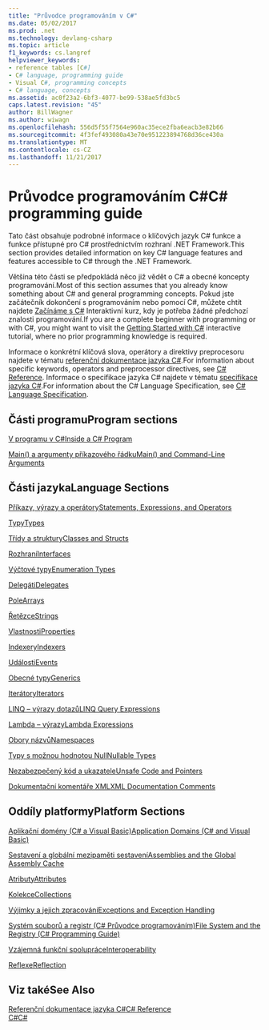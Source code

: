 ```yaml
---
title: "Průvodce programováním v C#"
ms.date: 05/02/2017
ms.prod: .net
ms.technology: devlang-csharp
ms.topic: article
f1_keywords: cs.langref
helpviewer_keywords:
- reference tables [C#]
- C# language, programming guide
- Visual C#, programming concepts
- C# language, concepts
ms.assetid: ac0f23a2-6bf3-4077-be99-538ae5fd3bc5
caps.latest.revision: "45"
author: BillWagner
ms.author: wiwagn
ms.openlocfilehash: 556d5f55f7564e960ac35ece2fba6eacb3e82b66
ms.sourcegitcommit: 4f3fef493080a43e70e951223894768d36ce430a
ms.translationtype: MT
ms.contentlocale: cs-CZ
ms.lasthandoff: 11/21/2017
---
```

# <a name="c-programming-guide"></a><span data-ttu-id="33478-102">Průvodce programováním C#</span><span class="sxs-lookup"><span data-stu-id="33478-102">C# programming guide</span></span>
<span data-ttu-id="33478-103">Tato část obsahuje podrobné informace o klíčových jazyk C# funkce a funkce přístupné pro C# prostřednictvím rozhraní .NET Framework.</span><span class="sxs-lookup"><span data-stu-id="33478-103">This section provides detailed information on key C# language features and features accessible to C# through the .NET Framework.</span></span>  
  
 <span data-ttu-id="33478-104">Většina této části se předpokládá něco již vědět o C# a obecné koncepty programování.</span><span class="sxs-lookup"><span data-stu-id="33478-104">Most of this section assumes that you already know something about C# and general programming concepts.</span></span> <span data-ttu-id="33478-105">Pokud jste začátečník dokončení s programováním nebo pomocí C#, můžete chtít najdete [Začínáme s C#](https://www.microsoft.com/net/tutorials/csharp/getting-started) Interaktivní kurz, kdy je potřeba žádné předchozí znalosti programování.</span><span class="sxs-lookup"><span data-stu-id="33478-105">If you are a complete beginner with programming or with C#, you might want to visit the [Getting Started with C#](https://www.microsoft.com/net/tutorials/csharp/getting-started) interactive tutorial, where no prior programming knowledge is required.</span></span>  
  
 <span data-ttu-id="33478-106">Informace o konkrétní klíčová slova, operátory a direktivy preprocesoru najdete v tématu [referenční dokumentace jazyka C#](../../csharp/language-reference/index.md).</span><span class="sxs-lookup"><span data-stu-id="33478-106">For information about specific keywords, operators and preprocessor directives, see [C# Reference](../../csharp/language-reference/index.md).</span></span> <span data-ttu-id="33478-107">Informace o specifikace jazyka C# najdete v tématu [specifikace jazyka C#](../../csharp/language-reference/language-specification/index.md).</span><span class="sxs-lookup"><span data-stu-id="33478-107">For information about the C# Language Specification, see [C# Language Specification](../../csharp/language-reference/language-specification/index.md).</span></span>  
  
## <a name="program-sections"></a><span data-ttu-id="33478-108">Části programu</span><span class="sxs-lookup"><span data-stu-id="33478-108">Program sections</span></span>

[<span data-ttu-id="33478-109">V programu v C#</span><span class="sxs-lookup"><span data-stu-id="33478-109">Inside a C# Program</span></span>](../../csharp/programming-guide/inside-a-program/index.md)  
  
[<span data-ttu-id="33478-110">Main() a argumenty příkazového řádku</span><span class="sxs-lookup"><span data-stu-id="33478-110">Main() and Command-Line Arguments</span></span>](../../csharp/programming-guide/main-and-command-args/index.md)  
 
## <a name="language-sections"></a><span data-ttu-id="33478-111">Části jazyka</span><span class="sxs-lookup"><span data-stu-id="33478-111">Language Sections</span></span>  
[<span data-ttu-id="33478-112">Příkazy, výrazy a operátory</span><span class="sxs-lookup"><span data-stu-id="33478-112">Statements, Expressions, and Operators</span></span>](../../csharp/programming-guide/statements-expressions-operators/index.md)  

 [<span data-ttu-id="33478-113">Typy</span><span class="sxs-lookup"><span data-stu-id="33478-113">Types</span></span>](../../csharp/programming-guide/types/index.md)  

 [<span data-ttu-id="33478-114">Třídy a struktury</span><span class="sxs-lookup"><span data-stu-id="33478-114">Classes and Structs</span></span>](../../csharp/programming-guide/classes-and-structs/index.md)  
  
 [<span data-ttu-id="33478-115">Rozhraní</span><span class="sxs-lookup"><span data-stu-id="33478-115">Interfaces</span></span>](../../csharp/programming-guide/interfaces/index.md)  

 [<span data-ttu-id="33478-116">Výčtové typy</span><span class="sxs-lookup"><span data-stu-id="33478-116">Enumeration Types</span></span>](../../csharp/programming-guide/enumeration-types.md)  
  
 [<span data-ttu-id="33478-117">Delegáti</span><span class="sxs-lookup"><span data-stu-id="33478-117">Delegates</span></span>](../../csharp/programming-guide/delegates/index.md)  
 
 [<span data-ttu-id="33478-118">Pole</span><span class="sxs-lookup"><span data-stu-id="33478-118">Arrays</span></span>](../../csharp/programming-guide/arrays/index.md)  
  
 [<span data-ttu-id="33478-119">Řetězce</span><span class="sxs-lookup"><span data-stu-id="33478-119">Strings</span></span>](../../csharp/programming-guide/strings/index.md)  
  
 [<span data-ttu-id="33478-120">Vlastnosti</span><span class="sxs-lookup"><span data-stu-id="33478-120">Properties</span></span>](../../csharp/programming-guide/classes-and-structs/properties.md)  
  
 [<span data-ttu-id="33478-121">Indexery</span><span class="sxs-lookup"><span data-stu-id="33478-121">Indexers</span></span>](../../csharp/programming-guide/indexers/index.md)  
  
 [<span data-ttu-id="33478-122">Události</span><span class="sxs-lookup"><span data-stu-id="33478-122">Events</span></span>](../../csharp/programming-guide/events/index.md)  
  
 [<span data-ttu-id="33478-123">Obecné typy</span><span class="sxs-lookup"><span data-stu-id="33478-123">Generics</span></span>](../../csharp/programming-guide/generics/index.md)  
  
 [<span data-ttu-id="33478-124">Iterátory</span><span class="sxs-lookup"><span data-stu-id="33478-124">Iterators</span></span>](../../csharp/programming-guide/concepts/iterators.md)
  
 [<span data-ttu-id="33478-125">LINQ – výrazy dotazů</span><span class="sxs-lookup"><span data-stu-id="33478-125">LINQ Query Expressions</span></span>](../../csharp/programming-guide/linq-query-expressions/index.md)  
  
 [<span data-ttu-id="33478-126">Lambda – výrazy</span><span class="sxs-lookup"><span data-stu-id="33478-126">Lambda Expressions</span></span>](../../csharp/programming-guide/statements-expressions-operators/lambda-expressions.md)  
  
 [<span data-ttu-id="33478-127">Obory názvů</span><span class="sxs-lookup"><span data-stu-id="33478-127">Namespaces</span></span>](../../csharp/programming-guide/namespaces/index.md)  
  
 [<span data-ttu-id="33478-128">Typy s možnou hodnotou Null</span><span class="sxs-lookup"><span data-stu-id="33478-128">Nullable Types</span></span>](../../csharp/programming-guide/nullable-types/index.md)  
  
 [<span data-ttu-id="33478-129">Nezabezpečený kód a ukazatele</span><span class="sxs-lookup"><span data-stu-id="33478-129">Unsafe Code and Pointers</span></span>](../../csharp/programming-guide/unsafe-code-pointers/index.md)  
  
 [<span data-ttu-id="33478-130">Dokumentační komentáře XML</span><span class="sxs-lookup"><span data-stu-id="33478-130">XML Documentation Comments</span></span>](../../csharp/programming-guide/xmldoc/xml-documentation-comments.md)  
  
## <a name="platform-sections"></a><span data-ttu-id="33478-131">Oddíly platformy</span><span class="sxs-lookup"><span data-stu-id="33478-131">Platform Sections</span></span>  
 [<span data-ttu-id="33478-132">Aplikační domény (C# a Visual Basic)</span><span class="sxs-lookup"><span data-stu-id="33478-132">Application Domains (C# and Visual Basic)</span></span>](http://msdn.microsoft.com/en-us/1bc2939a-79db-4a4a-a677-4a2ce6de2b1e)  
  
 [<span data-ttu-id="33478-133">Sestavení a globální mezipaměti sestavení</span><span class="sxs-lookup"><span data-stu-id="33478-133">Assemblies and the Global Assembly Cache</span></span>](../../csharp/programming-guide/concepts/assemblies-gac/index.md)  
  
 [<span data-ttu-id="33478-134">Atributy</span><span class="sxs-lookup"><span data-stu-id="33478-134">Attributes</span></span>](../../csharp/programming-guide/concepts/attributes/index.md)  
  
 [<span data-ttu-id="33478-135">Kolekce</span><span class="sxs-lookup"><span data-stu-id="33478-135">Collections</span></span>](../../csharp/programming-guide/concepts/collections.md)  
  
 [<span data-ttu-id="33478-136">Výjimky a jejich zpracování</span><span class="sxs-lookup"><span data-stu-id="33478-136">Exceptions and Exception Handling</span></span>](../../csharp/programming-guide/exceptions/index.md)  
  
 [<span data-ttu-id="33478-137">Systém souborů a registr (C# Průvodce programováním)</span><span class="sxs-lookup"><span data-stu-id="33478-137">File System and the Registry (C# Programming Guide)</span></span>](../../csharp/programming-guide/file-system/index.md)  
  
 [<span data-ttu-id="33478-138">Vzájemná funkční spolupráce</span><span class="sxs-lookup"><span data-stu-id="33478-138">Interoperability</span></span>](../../csharp/programming-guide/interop/index.md)  
  
 [<span data-ttu-id="33478-139">Reflexe</span><span class="sxs-lookup"><span data-stu-id="33478-139">Reflection</span></span>](../../csharp/programming-guide/concepts/reflection.md)  
  
## <a name="see-also"></a><span data-ttu-id="33478-140">Viz také</span><span class="sxs-lookup"><span data-stu-id="33478-140">See Also</span></span>  
 [<span data-ttu-id="33478-141">Referenční dokumentace jazyka C#</span><span class="sxs-lookup"><span data-stu-id="33478-141">C# Reference</span></span>](../../csharp/language-reference/index.md)  
 [<span data-ttu-id="33478-142">C#</span><span class="sxs-lookup"><span data-stu-id="33478-142">C#</span></span>](../../csharp/index.md)
